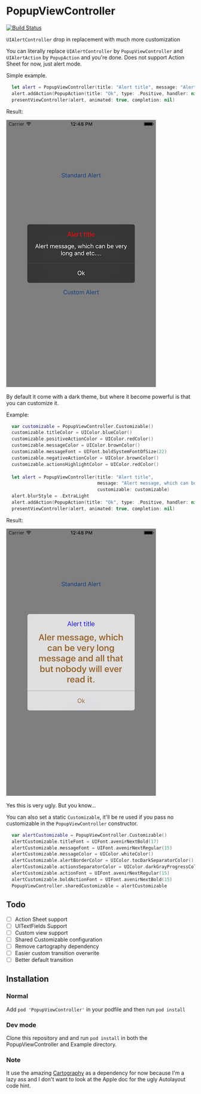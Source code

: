 # PopupViewController
[![Build Status](https://travis-ci.org/Dimillian/PopupViewController.svg?branch=master)](https://travis-ci.org/Dimillian/PopupViewController)

`UIAlertController` drop in replacement with much more customization

You can literally replace `UIAlertController` by `PopupViewController` and `UIAlertAction` by `PopupAction` and you're done. Does not support Action Sheet for now, just alert mode.

Simple example.

``` Swift
  let alert = PopupViewController(title: "Alert title", message: "Alert message, which can be very long and etc....")
  alert.addAction(PopupAction(title: "Ok", type: .Positive, handler: nil))
  presentViewController(alert, animated: true, completion: nil)
```

Result:

![Dark alert](https://raw.githubusercontent.com/Dimillian/PopupViewController/master/Images/classy.png)

By default it come with a dark theme, but where it become powerful is that you can customize it.

Example:

``` Swift
  var customizable = PopupViewController.Customizable()
  customizable.titleColor = UIColor.blueColor()
  customizable.positiveActionColor = UIColor.redColor()
  customizable.messageColor = UIColor.brownColor()
  customizable.messageFont = UIFont.boldSystemFontOfSize(22)
  customizable.negativeActionColor = UIColor.brownColor()
  customizable.actionsHighlightColor = UIColor.redColor()

  let alert = PopupViewController(title: "Alert title",
                                  message: "Alert message, which can be very long message and all that but nobody will ever read it.",
                                  customizable: customizable)
  alert.blurStyle = .ExtraLight
  alert.addAction(PopupAction(title: "Ok", type: .Positive, handler: nil))
  presentViewController(alert, animated: true, completion: nil)
```

Result:

![Ugly alert](https://raw.githubusercontent.com/Dimillian/PopupViewController/master/Images/ugly.png)

Yes this is very ugly. But you know...

You can also set a static `Customizable`, it'll be re used if you pass no customizable in the `PopupViewController` constructor.

``` Swift
  var alertCustomizable = PopupViewController.Customizable()
  alertCustomizable.titleFont = UIFont.avenirNextBold(17)
  alertCustomizable.messageFont = UIFont.avenirNextRegular(15)
  alertCustomizable.messageColor = UIColor.whiteColor()
  alertCustomizable.alertBorderColor = UIColor.tocDarkSeparatorColor()
  alertCustomizable.actionsSeparatorColor = UIColor.darkGrayProgressColor()
  alertCustomizable.actionFont = UIFont.avenirNextRegular(15)
  alertCustomizable.boldActionFont = UIFont.avenirNextBold(15)
  PopupViewController.sharedCustomizable = alertCustomizable
```
## Todo
* [ ] Action Sheet support
* [ ] UITextFields Support
* [ ] Custom view support
* [ ] Shared Customizable configuration
* [ ] Remove cartography dependency
* [ ] Easier custom transition overwrite
* [ ] Better default transition

## Installation

### Normal

Add `pod 'PopupViewController'` in your podfile and then run `pod install`

### Dev mode

Clone this repository and and run `pod install` in both the PopupViewController and Example directory.

### Note

It use the amazing [Cartography](https://github.com/robb/Cartography) as a dependency for now because I'm a lazy ass and I don't want to look at the Apple doc for the ugly Autolayout code hint.
